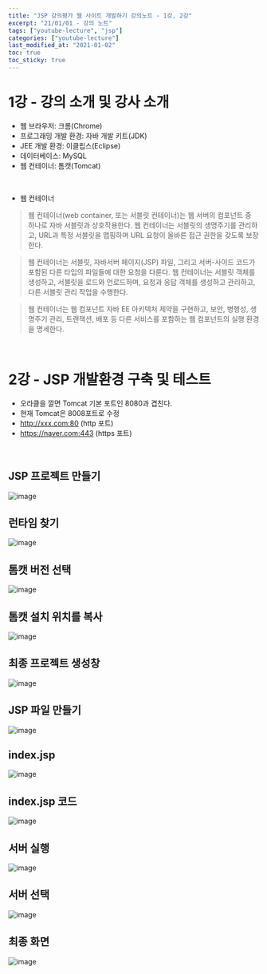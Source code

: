 ```yaml
---
title: "JSP 강의평가 웹 사이트 개발하기 강의노트 - 1강, 2강"
excerpt: "21/01/01 - 강의 노트"
tags: ["youtube-lecture", "jsp"]
categories: ["youtube-lecture"]
last_modified_at: "2021-01-02"
toc: true
toc_sticky: true
---
```

# 1강 - 강의 소개 및 강사 소개
* 웹 브라우저: 크롬(Chrome)
* 프로그래밍 개발 환경: 자바 개발 키트(JDK)
* JEE 개발 환경: 이클립스(Eclipse)
* 데이터베이스: MySQL
* 웹 컨테이너: 톰캣(Tomcat)

&nbsp;

* 웹 컨테이너

> 웹 컨테이너(web container, 또는 서블릿 컨테이너)는 웹 서버의 컴포넌트 중 하나로 자바 서블릿과 상호작용한다. 웹 컨테이너는 서블릿의 생명주기를 관리하고, URL과 특정 서블릿을 맵핑하며 URL 요청이 올바른 접근 권한을 갖도록 보장한다.



> 웹 컨테이너는 서블릿, 자바서버 페이지(JSP) 파일, 그리고 서버-사이드 코드가 포함된 다른 타입의 파일들에 대한 요청을 다룬다. 웹 컨테이너는 서블릿 객체를 생성하고, 서블릿을 로드와 언로드하며, 요청과 응답 객체를 생성하고 관리하고, 다른 서블릿 관리 작업을 수행한다.



> 웹 컨테이너는 웹 컴포넌트 자바 EE 아키텍처 제약을 구현하고, 보안, 병행성, 생명주기 관리, 트랜잭션, 배포 등 다른 서비스를 포함하는 웹 컴포넌트의 실행 환경을 명세한다.

&nbsp;

# 2강 - JSP 개발환경 구축 및 테스트
* 오라클을 깔면 Tomcat 기본 포트인 8080과 겹친다.
* 현재 Tomcat은 8008포트로 수정
* http://xxx.com:80 (http 포트)
* https://naver.com:443 (https 포트)

&nbsp;

## JSP 프로젝트 만들기
![image](https://user-images.githubusercontent.com/43688074/103453561-b1117100-4d1e-11eb-8403-b3da30f35a0a.png)
## 런타임 찾기
![image](https://user-images.githubusercontent.com/43688074/103453576-cf776c80-4d1e-11eb-8732-24df0ebe7720.png)
## 톰캣 버전 선택
![image](https://user-images.githubusercontent.com/43688074/103453578-d30af380-4d1e-11eb-8bb2-4065f053a446.png)
## 톰캣 설치 위치를 복사
![image](https://user-images.githubusercontent.com/43688074/103453581-d605e400-4d1e-11eb-9000-2d63a565cd0b.png)
## 최종 프로젝트 생성창
![image](https://user-images.githubusercontent.com/43688074/103453610-0483bf00-4d1f-11eb-849c-318ace28a3f1.png)
## JSP 파일 만들기
![image](https://user-images.githubusercontent.com/43688074/103453614-0a79a000-4d1f-11eb-9cff-e3c52cec1aee.png)
## index.jsp
![image](https://user-images.githubusercontent.com/43688074/103453615-0c436380-4d1f-11eb-8c9e-5d441b1c46f8.png)
## index.jsp 코드
![image](https://user-images.githubusercontent.com/43688074/103453616-0e0d2700-4d1f-11eb-8706-fd6aad5e14b8.png)
## 서버 실행
![image](https://user-images.githubusercontent.com/43688074/103453618-11081780-4d1f-11eb-9a0b-368d21f5c7d5.png)
## 서버 선택
![image](https://user-images.githubusercontent.com/43688074/103453621-12d1db00-4d1f-11eb-927b-3362bde10f84.png)
## 최종 화면
![image](https://user-images.githubusercontent.com/43688074/103455227-b70f4e00-4d2e-11eb-93a6-1a857863a44e.png)